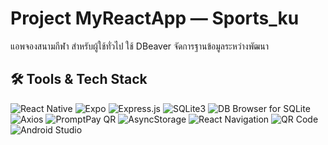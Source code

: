 # Project MyReactApp — Sports_ku
แอพจองสนามกีฬา สำหรับผู้ใช้ทั่วไป ใช้ DBeaver จัดการฐานข้อมูลระหว่างพัฒนา

## 🛠 Tools & Tech Stack

<p align="left"> <img src="https://img.shields.io/badge/React%20Native-0.76.7-blueviolet?logo=react" alt="React Native" /> <img src="https://img.shields.io/badge/Expo-52.0.40-lightgrey?logo=expo" alt="Expo" /> <img src="https://img.shields.io/badge/Express.js-4.21.2-black?logo=express" alt="Express.js" /> <img src="https://img.shields.io/badge/SQLite3-Embedded-brightgreen?logo=sqlite" alt="SQLite3" /> <img src="https://img.shields.io/badge/DB%20Browser-SQLite-blue?logo=sqlite" alt="DB Browser for SQLite" /> <img src="https://img.shields.io/badge/Axios-HTTP%20Client-cc6699?logo=axios" alt="Axios" /> <img src="https://img.shields.io/badge/PromptPay-QR%20Code-yellowgreen" alt="PromptPay QR" /> <img src="https://img.shields.io/badge/AsyncStorage-LocalData-lightblue" alt="AsyncStorage" /> <img src="https://img.shields.io/badge/React%20Navigation-v7.x-blue?logo=reactrouter" alt="React Navigation" /> <img src="https://img.shields.io/badge/QR%20Code-Generate-informational?logo=qrcode" alt="QR Code" /> <img src="https://img.shields.io/badge/Android%20Studio-IDE-orange?logo=androidstudio" alt="Android Studio" /> </p>
